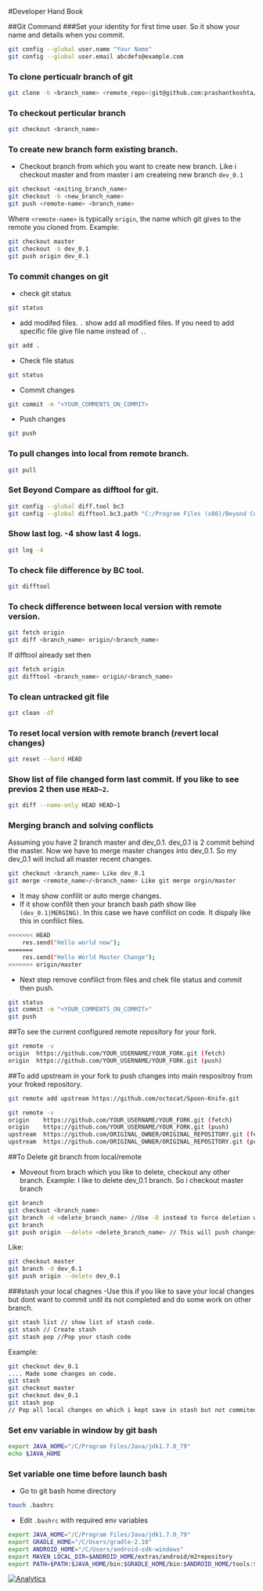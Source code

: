 #Developer Hand Book

##Git Command
###Set your identity for first time user. So it show your name and details when you commit.
```bash
git config --global user.name "Your Name"
git config --global user.email abcdefs@example.com
```

### To clone perticualr branch of git
```bash
git clone -b <branch_name> <remote_repo>(git@github.com:prashantkoshta/angularjs-dashboard.git)
```
### To checkout perticular branch
```bash
git checkout <branch_name>
```
### To create new branch form existing branch. 
- Checkout branch from which you want to create new branch. Like i checkout master and from master i am createing new branch `dev_0.1`
```bash
git checkout <exiting_branch_name>
git checkout -b <new_branch_name>
git push <remote-name> <branch_name>
```
Where `<remote-name>` is typically `origin`, the name which git gives to the remote you cloned from.
Example:
```bash
git checkout master
git checkout -b dev_0.1
git push origin dev_0.1
```
### To commit changes on git
- check git status
```bash
git status
```
- add modifed files. `.` show add all modified files. If you need to add specific file give file name instead of `.`.
```bash
git add .
```
- Check file status
```bash
git status
```
- Commit changes
```bash
git commit -m "<YOUR_COMMENTS_ON_COMMIT>
```
- Push changes
```bash
git push
```
### To pull changes into local from remote branch.
```bash
git pull
```
### Set Beyond Compare as difftool for git.
```bash
git config --global diff.tool bc3
git config --global difftool.bc3.path "C:/Program Files (x86)/Beyond Compare 3/BCompare.exe"
```
### Show last log. -4 show last 4 logs.
```bash
git log -4
```
### To check file difference by BC tool.
```bash
git difftool
```
### To check difference between local version with remote version.
```bash
git fetch origin
git diff <branch_name> origin/<branch_name>
```
If difftool already set then
```bash
git fetch origin
git difftool <branch_name> origin/<branch_name>
```
### To clean untracked git file
```bash
git clean -df
```

### To reset local version with remote branch (revert local changes)
```bash
git reset --hard HEAD
```

### Show list of file changed form last commit. If you like to see previos 2 then use `HEAD~2`.
```bash
git diff --name-only HEAD HEAD~1
```
### Merging branch and solving conflicts
Assuming you have 2 branch master and dev_0.1. dev_0.1 is 2 commit behind the master. Now we have to merge master changes into dev_0.1. So my dev_0.1 will includ all master recent changes. 
```bash
git checkout <branch_name> Like dev_0.1
git merge <remote_name>/<branch_name> Like git merge orgin/master
```
- It may show confilit or auto merge changes.
- If it show confilit then your branch bash path show like `(dev_0.1|MERGING)`. In this case we have confilict on code. It dispaly like this in confilict files.
```bash
<<<<<<< HEAD
	res.send("Hello world now");
=======
	res.send("Hello World Master Change");
>>>>>>> origin/master
```
- Next step remove confilict from files and chek file status and commit then push.
```bash
git status
git commit -m "<YOUR_COMMENTS_ON_COMMIT>"
git push
```
##To see the current configured remote repository for your fork.
```bash
git remote -v
origin  https://github.com/YOUR_USERNAME/YOUR_FORK.git (fetch)
origin  https://github.com/YOUR_USERNAME/YOUR_FORK.git (push)
```
##To add upstream in your fork to push changes into main respositroy from your froked repository.
```bash
git remote add upstream https://github.com/octocat/Spoon-Knife.git
```
```bash
git remote -v
origin    https://github.com/YOUR_USERNAME/YOUR_FORK.git (fetch)
origin    https://github.com/YOUR_USERNAME/YOUR_FORK.git (push)
upstream  https://github.com/ORIGINAL_OWNER/ORIGINAL_REPOSITORY.git (fetch)
upstream  https://github.com/ORIGINAL_OWNER/ORIGINAL_REPOSITORY.git (push)
```
##To Delete git branch from local/remote
- Moveout from brach which you like to delete, checkout any other branch.
Example: I like to delete dev_0.1 branch. So i checkout master branch
```bash
git branch
git checkout <branch_name> 
git branch -d <delete_branch_name> //Use -D instead to force deletion without checking merged status
git branch
git push origin --delete <delete_branch_name> // This will push changes in remote branch.
```
Like:
```bash
git checkout master
git branch -d dev_0.1
git push origin --delete dev_0.1
```
###stash your local chagnes
-Use this if you like to save your local changes but dont want to commit until its not completed and do some work on other branch.
```bash
git stash list // show list of stash code.
git stash // Create stash
git stash pop //Pop your stash code
```
Example:
```bash
git checkout dev_0.1
.... Made some changes on code.
git stash
git checkout master
git checkout dev_0.1
git stash pop	
// Pop all local changes on which i kept save in stash but not commited and continue my work from there.
```

### Set env variable in window by git bash
```bash
export JAVA_HOME="/C/Program Files/Java/jdk1.7.0_79"
echo $JAVA_HOME
```
### Set variable one time before launch bash
- Go to git bash home directory
```bash
touch .bashrc
```
- Edit `.bashrc` with required env variables
```bash
export JAVA_HOME="/C/Program Files/Java/jdk1.7.0_79"
export GRADLE_HOME="/C/Users/gradle-2.10"
export ANDROID_HOME="/C/Users/android-sdk-windows"
export MAVEN_LOCAL_DIR=$ANDROID_HOME/extras/android/m2repository
export PATH=$PATH:$JAVA_HOME/bin:$GRADLE_HOME/bin:$ANDROID_HOME/tools:$ANDROID_HOME/platforms
```

[![Analytics](https://ga-beacon.appspot.com/UA-70337513-4/chromeskel_a/readme?pixel)](https://github.com/prashantkoshta/developer-hand-book)
